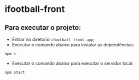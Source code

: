 # ifootball-front

## Para executar o projeto:
* Entrar no diretorio `ifootball-front-app`;
* Executar o comando abaixo para instalar as dependências:
```sh
npm i
```
* Executar o comando abaixo para executar o servidor local:
```sh
npm start
```
